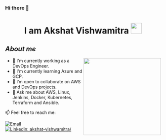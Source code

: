 ### **Hi there 👋**

<h1 align="center"><b>I am Akshat Vishwamitra </b><img src="https://media.giphy.com/media/hvRJCLFzcasrR4ia7z/giphy.gif" width="35"></h1>
<!-- <h3 align="center">  </h3> -->

## *About me*
<picture> <img align="right" src="https://media.giphy.com/media/v1.Y2lkPTc5MGI3NjExZDQyMGhrZ3pkeGtkdmZ5MjdrZG43Y3NoNDRvZjYzcWwwcG54ejF6cSZlcD12MV9pbnRlcm5hbF9naWZfYnlfaWQmY3Q9Zw/3oKIPn3b0I6yEwk8VO/giphy.gif" width = 250px></picture>


- 🔭 I'm currently working as a DevOps Engineer.
- 🌱 I'm currently learning Azure and GCP.
- 👯 I’m open to collaborate on AWS and DevOps projects.
- 💬 Ask me about AWS, Linux, Jenkins, Docker, Kubernetes, Terraform and Ansible.

📫 Feel free to reach me:

[![Email](https://img.shields.io/badge/Email-%40akshatvishwamitra@gmail.com%20-blue)](mailto:akshatvishwamitra@gmail.com?)
[![Linkedin: akshat-vishwamitra/](https://img.shields.io/badge/-Akshat_Vishwamitra-blue?style=flat-square&logo=Linkedin&logoColor=white&link=https://www.linkedin.com/in/akshat-vishwamitra/)](https://www.linkedin.com/in/akshat-vishwamitra/)

<!--
**xshatv/xshatv** is a ✨ _special_ ✨ repository because its `README.md` (this file) appears on your GitHub profile.

Here are some ideas to get you started:

- 🔭 I’m currently working on ...
- 🌱 I’m currently learning ...
- 👯 I’m looking to collaborate on ...
- 🤔 I’m looking for help with ...
- 💬 Ask me about ...
- 📫 How to reach me: ...
- 😄 Pronouns: ...
- ⚡ Fun fact: ...
-->
